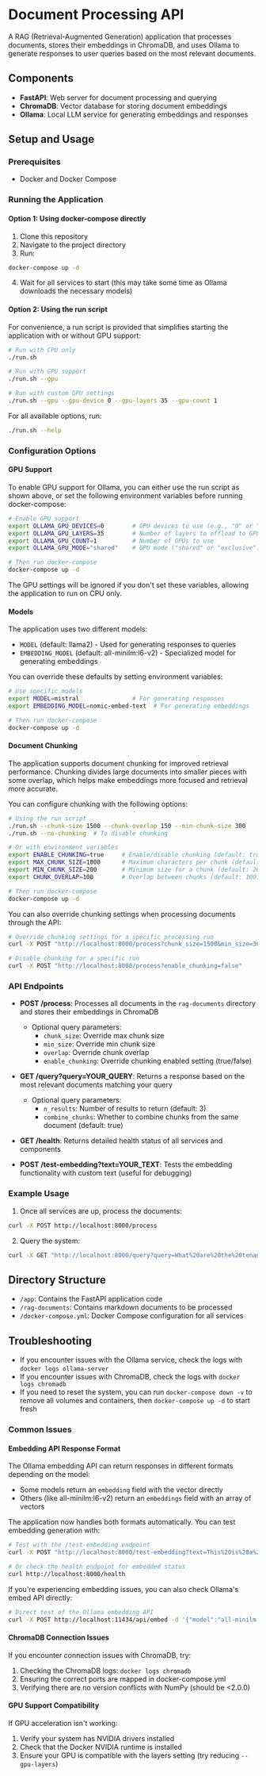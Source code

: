 # Document Processing API

A RAG (Retrieval-Augmented Generation) application that processes documents, stores their embeddings in ChromaDB, and uses Ollama to generate responses to user queries based on the most relevant documents.

## Components

- **FastAPI**: Web server for document processing and querying
- **ChromaDB**: Vector database for storing document embeddings
- **Ollama**: Local LLM service for generating embeddings and responses

## Setup and Usage

### Prerequisites

- Docker and Docker Compose

### Running the Application

#### Option 1: Using docker-compose directly

1. Clone this repository
2. Navigate to the project directory
3. Run:

```bash
docker-compose up -d
```

4. Wait for all services to start (this may take some time as Ollama downloads the necessary models)

#### Option 2: Using the run script

For convenience, a run script is provided that simplifies starting the application with or without GPU support:

```bash
# Run with CPU only
./run.sh

# Run with GPU support
./run.sh --gpu

# Run with custom GPU settings
./run.sh --gpu --gpu-device 0 --gpu-layers 35 --gpu-count 1
```

For all available options, run:

```bash
./run.sh --help
```

### Configuration Options

#### GPU Support

To enable GPU support for Ollama, you can either use the run script as shown above, or set the following environment variables before running docker-compose:

```bash
# Enable GPU support
export OLLAMA_GPU_DEVICES=0        # GPU devices to use (e.g., "0" or "0,1")
export OLLAMA_GPU_LAYERS=35        # Number of layers to offload to GPU (higher = more GPU utilization)
export OLLAMA_GPU_COUNT=1          # Number of GPUs to use
export OLLAMA_GPU_MODE="shared"    # GPU mode ("shared" or "exclusive")

# Then run docker-compose
docker-compose up -d
```

The GPU settings will be ignored if you don't set these variables, allowing the application to run on CPU only.

#### Models

The application uses two different models:
- `MODEL` (default: llama2) - Used for generating responses to queries
- `EMBEDDING_MODEL` (default: all-minilm:l6-v2) - Specialized model for generating embeddings

You can override these defaults by setting environment variables:

```bash
# Use specific models
export MODEL=mistral               # For generating responses
export EMBEDDING_MODEL=nomic-embed-text  # For generating embeddings

# Then run docker-compose
docker-compose up -d
```

#### Document Chunking

The application supports document chunking for improved retrieval performance. Chunking divides large documents into smaller pieces with some overlap, which helps make embeddings more focused and retrieval more accurate.

You can configure chunking with the following options:

```bash
# Using the run script
./run.sh --chunk-size 1500 --chunk-overlap 150 --min-chunk-size 300
./run.sh --no-chunking  # To disable chunking

# Or with environment variables
export ENABLE_CHUNKING=true     # Enable/disable chunking (default: true)
export MAX_CHUNK_SIZE=1000      # Maximum characters per chunk (default: 1000)
export MIN_CHUNK_SIZE=200       # Minimum size for a chunk (default: 200)
export CHUNK_OVERLAP=100        # Overlap between chunks (default: 100)

# Then run docker-compose
docker-compose up -d
```

You can also override chunking settings when processing documents through the API:

```bash
# Override chunking settings for a specific processing run
curl -X POST "http://localhost:8000/process?chunk_size=1500&min_size=300&overlap=150"

# Disable chunking for a specific run
curl -X POST "http://localhost:8000/process?enable_chunking=false"
```

### API Endpoints

- **POST /process**: Processes all documents in the `rag-documents` directory and stores their embeddings in ChromaDB
  - Optional query parameters:
    - `chunk_size`: Override max chunk size
    - `min_size`: Override min chunk size
    - `overlap`: Override chunk overlap
    - `enable_chunking`: Override chunking enabled setting (true/false)
  
- **GET /query?query=YOUR_QUERY**: Returns a response based on the most relevant documents matching your query
  - Optional query parameters:
    - `n_results`: Number of results to return (default: 3)
    - `combine_chunks`: Whether to combine chunks from the same document (default: true)

- **GET /health**: Returns detailed health status of all services and components

- **POST /test-embedding?text=YOUR_TEXT**: Tests the embedding functionality with custom text (useful for debugging)

### Example Usage

1. Once all services are up, process the documents:

```bash
curl -X POST http://localhost:8000/process
```

2. Query the system:

```bash
curl -X GET "http://localhost:8000/query?query=What%20are%20the%20tenant%20configuration%20settings?"
```

## Directory Structure

- `/app`: Contains the FastAPI application code
- `/rag-documents`: Contains markdown documents to be processed
- `/docker-compose.yml`: Docker Compose configuration for all services

## Troubleshooting

- If you encounter issues with the Ollama service, check the logs with `docker logs ollama-server`
- If you encounter issues with ChromaDB, check the logs with `docker logs chromadb`
- If you need to reset the system, you can run `docker-compose down -v` to remove all volumes and containers, then `docker-compose up -d` to start fresh

### Common Issues

#### Embedding API Response Format

The Ollama embedding API can return responses in different formats depending on the model:
- Some models return an `embedding` field with the vector directly
- Others (like all-minilm:l6-v2) return an `embeddings` field with an array of vectors

The application now handles both formats automatically. You can test embedding generation with:

```bash
# Test with the /test-embedding endpoint
curl -X POST "http://localhost:8000/test-embedding?text=This%20is%20a%20test"

# Or check the health endpoint for embedded status
curl http://localhost:8000/health
```

If you're experiencing embedding issues, you can also check Ollama's embed API directly:

```bash
# Direct test of the Ollama embedding API
curl -X POST http://localhost:11434/api/embed -d '{"model":"all-minilm:l6-v2","input":"test"}'
```

#### ChromaDB Connection Issues

If you encounter connection issues with ChromaDB, try:
1. Checking the ChromaDB logs: `docker logs chromadb`
2. Ensuring the correct ports are mapped in docker-compose.yml
3. Verifying there are no version conflicts with NumPy (should be <2.0.0)

#### GPU Support Compatibility

If GPU acceleration isn't working:
1. Verify your system has NVIDIA drivers installed
2. Check that the Docker NVIDIA runtime is installed
3. Ensure your GPU is compatible with the layers setting (try reducing `--gpu-layers`)